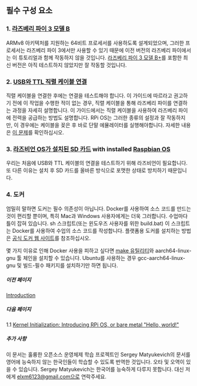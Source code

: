 ## 필수 구성 요소

### 1. [라즈베리 파이 3 모델 B](https://www.raspberrypi.org/products/raspberry-pi-3-model-b/)

ARMv8 아키텍처를 지원하는 64비트 프로세서를 사용하도록 설계되었으며, 그러한 프로세서는 라즈베리 파이 3에서만 사용할 수 있기 때문에 이전 버전의 라즈베리 파이에서는 이 튜토리얼과 함께 작동하지 않을 것입니다. [라즈베리 파이 3 모델 B+](https://www.raspberrypi.org/products/raspberry-pi-3-model-b-plus/)를 포함한 최신 버전은 아직 테스트하지 않았지만 잘 작동할 것입니다.

### 2. [USB와 TTL 직렬 케이블 연결](https://www.amazon.com/s/ref=nb_sb_noss_2?url=search-alias%3Daps&field-keywords=usb+to+ttl+serial+cable&rh=i%3Aaps%2Ck%3Ausb+to+ttl+serial+cable) 

직렬 케이블을 연결한 후에는 연결을 테스트해야 합니다. 이 가이드에 따르라고 권고하기 전에 이 작업을 수행한 적이 없는 경우, 직렬 케이블을 통해 라즈베리 파이를 연결하는 과정을 자세히 설명합니다. 이 가이드에서는 직렬 케이블을 사용하여 라즈베리 파이에 전력을 공급하는 방법도 설명합니다. RPi OS는 그러한 종류의 설정과 잘 작동하지만, 이 경우에는 케이블을 꽂은 후 바로 단말 에뮬레이터를 실행해야합니다. 자세한 내용은 [이 문제](https://github.com/s-matyukevich/raspberry-pi-os/issues/2)를 확인하십시오.

### 3. [라즈비언 OS가 설치된 SD 카드](https://www.raspberrypi.org/documentation/installation/sd-cards.md) with installed [Raspbian OS](https://www.raspberrypi.org/downloads/raspbian/)

우리는 처음에 USB와 TTL 케이블의 연결을 테스트하기 위해 라즈비언이 필요합니다. 또 다른 이유는 설치 후 SD 카드를 올바른 방식으로 포맷한 상태로 방치하기 때문입니다.

### 4. 도커

엄밀히 말하면 도커는 필수 의존성이 아닙니다. Docker를 사용하여 소스 코드를 만드는 것이 편리할 뿐이며, 특히 Mac과 Windows 사용자에게는 더욱 그러합니다. 수업마다 틀이 잡혀 있습니다. sh 스크립트(또는 윈도우즈 사용자를 위한 build.bat) 이 스크립트는 Docker를 사용하여 수업의 소스 코드를 작성합니다. 플랫폼용 도커를 설치하는 방법은 [공식 도커 웹 사이트](https://docs.docker.com/engine/installation/)를 참조하십시오.

몇 가지 이유로 인해 Docker 사용을 피하고 싶다면 [make 유틸리티](http://www.math.tau.ac.il/~danha/courses/software1/make-intro.html)와 aarch64-linux-gnu 툴 체인을 설치할 수 있습니다. Ubuntu를 사용하는 경우 gcc-aarch64-linux-gnu 및 빌드-필수 패키지를 설치하기만 하면 됩니다.

##### 이전 페이지

[Introduction](../docs/Introduction.md)

##### 다음 페이지

1.1 [Kernel Initialization: Introducing RPi OS, or bare metal "Hello, world!"](../docs/lesson01/rpi-os.md)

##### 추가 사항

이 문서는 훌륭한 오픈소스 운영체제 학습 프로젝트인 Sergey Matyukevich의 문서를 영어에 능숙하지 않는 한국인들이 학습할 수 있도록 번역한 것입니다. 오타 및 오역이 있을 수 있습니다. Sergey Matyukevich는 한국어를 능숙하게 다루지 못합니다. 대신 저에게 elxm6123@gmail.com으로 연락주세요.
